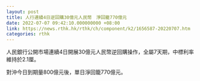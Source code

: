 ```yaml
---
layout: post
title: 人行連續4日逆回購30億元人民幣　淨回籠770億元
date: 2022-07-07 09:42:10.000000000 +08:00
link: https://news.rthk.hk/rthk/ch/component/k2/1656587-20220707.htm
categories: rthk
---
```


人民銀行公開市場連續4日開展30億元人民幣逆回購操作，全屬7天期，中標利率維持於2.1厘。

對沖今日到期量800億元後，單日淨回籠770億元。
